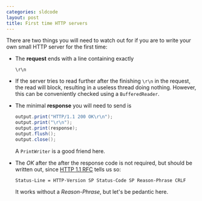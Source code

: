 ```yaml
---
categories: sldcode
layout: post
title: First time HTTP servers
---
```


There are two things you will need to watch out for if you are to write your own small HTTP server for the first time:

- The **request** ends with a line containing exactly

  ```
  \r\n
  ```

- If the server tries to read further after the finishing `\r\n` in the request, the read will block, resulting in a useless thread doing nothing. However, this can be conveniently checked using a `BufferedReader`.

- The minimal **response** you will need to send is

  ```java
  output.print("HTTP/1.1 200 OK\r\n");
  output.print("\r\n");
  output.print(response);
  output.flush();
  output.close();
  ```

  A `PrintWriter` is a good friend here.
  
- The *OK* after the after the response code is not required, but should be written out, since [HTTP 1.1 RFC](http://www.w3.org/Protocols/rfc2616/rfc2616-sec6.html) tells us so:

  ```
  Status-Line = HTTP-Version SP Status-Code SP Reason-Phrase CRLF
  ```

  It works without a *Reason-Phrase*, but let's be pedantic here.

